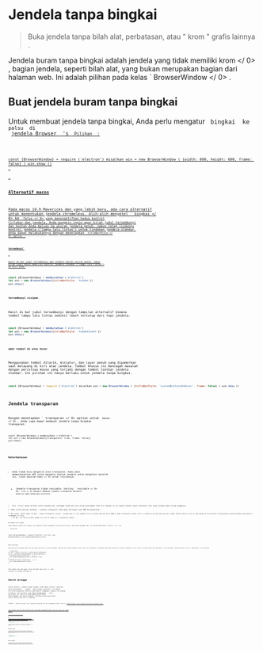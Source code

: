 # Jendela tanpa bingkai

> Buka jendela tanpa bilah alat, perbatasan, atau " krom " grafis lainnya .

Jendela buram tanpa bingkai adalah jendela yang tidak memiliki  krom </ 0> , bagian jendela, seperti bilah alat, yang bukan merupakan bagian dari halaman web. Ini adalah pilihan pada kelas ` BrowserWindow </ 0> .</p>

<h2>Buat jendela buram tanpa bingkai</h2>

<p>Untuk membuat jendela tanpa bingkai, Anda perlu mengatur <code> bingkai </ 0> ke <code> palsu </ 0> di
 <a href="browser-window.md">jendela Browser </ 1> 's <code> Pilihan </ 0> :</p>

<pre><code class="javascript">const {BrowserWindow} = require ('electron') misalkan win = new BrowserWindow ( {width: 800, height: 600, frame: false} ) win.show ()
`</pre> 

### Alternatif macos

Pada macos 10.9 Mavericks dan yang lebih baru, ada cara alternatif untuk menentukan jendela chromeless. Alih-alih menyetel ` bingkai </ 0> ke <code> false </ 0> yang menonaktifkan kedua kontrol titlebar dan jendela, Anda mungkin ingin agar bilah judul tersembunyi dan konten Anda meluas ke ukuran jendela penuh, namun tetap lindungi kontrol jendela ("lampu lalu lintas") untuk tindakan jendela standar.
Anda dapat melakukannya dengan menetapkan <code> titleBarStyle </ 0>  option :</p>

<h4><code>tersembunyi`</h4> 

Hasil di bar judul tersembunyi dan jendela konten ukuran penuh, namun bilah judul masih memiliki kontrol jendela standar ("lampu lalu lintas") di kiri atas.

```javascript
const {BrowserWindow} = membutuhkan ('elektron')
let win = new BrowserWindow({titleBarStyle: 'hidden'})
win.show()
```

#### `tersembunyi sisipan`

Hasil di bar judul tersembunyi dengan tampilan alternatif dimana tombol lampu lalu lintas sedikit lebih tertutup dari tepi jendela.

```javascript
const {BrowserWindow} = membutuhkan ('elektron')
let win = new BrowserWindow({titleBarStyle: 'hiddenInset'})
win.show()
```

#### `adat tombol di atas hover`

Menggunakan tombol ditarik, miniatur, dan layar penuh yang dipamerkan saat melayang di kiri atas jendela. Tombol khusus ini mencegah masalah dengan peristiwa mouse yang terjadi dengan tombol toolbar jendela standar. Ini pilihan ini hanya berlaku untuk jendela tanpa bingkai.

```javascript
const {BrowserWindow} = require ('electron') misalkan win = new BrowserWindow ( {titleBarStyle: 'customButtonsOnHover', frame: false} ) win.show ()
```

## Jendela transparan

Dengan menetapkan ` transparan </ 0>  option untuk <code> benar </ 0> , Anda juga dapat membuat jendela tanpa bingkai transparan:</p>

<pre><code class="javascript">const {BrowserWindow} = membutuhkan ('elektron')
let win = new BrowserWindow({transparent: true, frame: false})
win.show()
`</pre> 

### Keterbatasan

* Anda tidak bisa mengklik area transparan. Kami akan memperkenalkan API untuk mengatur bentuk jendela untuk mengatasi masalah ini, lihat  masalah kami </ 0> untuk rinciannya.</li> 
    
    * Jendela transparan tidak resizable. Setting ` resizable </ 0> ke <code> true </ 0> mungkin membuat jendela transparan berhenti bekerja pada beberapa platform.</li>
<li><code> blur </ 0> Filter hanya berlaku untuk halaman web, sehingga tidak ada cara untuk menerapkan efek blur dengan isi di bawah jendela (yaitu aplikasi lain yang terbuka pada sistem pengguna).</li>
<li>Pada sistem operasi Windows , jendela transparan tidak akan berfungsi saat DWM dinonaktifkan.</li>
<li>On Linux, users have to put <code>--enable-transparent-visuals --disable-gpu` in the command line to disable GPU and allow ARGB to make transparent window, this is caused by an upstream bug that [alpha channel doesn't work on some NVidia drivers](https://code.google.com/p/chromium/issues/detail?id=369209) on Linux.
    * On Mac, the native window shadow will not be shown on a transparent window.</ul> 
    
    ## Jendela klik-tayang
    
    Untuk membuat jendela klik-tayang, yaitu membuat jendela mengabaikan semua peristiwa mouse, Anda dapat memanggil API  win.setIgnoreMouseEvents (ignore) </ 0> :</p> 
    
    ```javascript
const {BrowserWindow} = require('electron')
let win = new BrowserWindow()
win.setIgnoreMouseEvents(true)
```

### Forwarding

Ignoring mouse messages makes the web page oblivious to mouse movement, meaning that mouse movement events will not be emitted. On Windows operating systems an optional parameter can be used to forward mouse move messages to the web page, allowing events such as `mouseleave` to be emitted:

```javascript
let win = require('electron').remote.getCurrentWindow()
let el = document.getElementById('clickThroughElement')
el.addEventListener('mouseenter', () => {
  win.setIgnoreMouseEvents(true, {forward: true})
})
el.addEventListener('mouseleave', () => {
  win.setIgnoreMouseEvents(false)
})
```

This makes the web page click-through when over `el`, and returns to normal outside it.

## Daerah serangga

Secara default, jendela tanpa bingkai tidak dapat ditarik. Aplikasi harus menentukan ` - webkit - app-wilayah: menyeret </ 0> dalam CSS untuk pemesanan elektron yang daerah draggable (seperti OS standar titlebar), dan aplikasi juga dapat menggunakan <code> - webkit - app-wilayah: no- drag </ 0> untuk mengecualikan daerah bebas-draggable dari daerah draggable. Perhatikan bahwa hanya bentuk persegi panjang yang saat ini didukung.</p>

<p>Catatan: <code> -webkit-app-region: drag </ 0> diketahui bermasalah saat alat pengembang terbuka. Lihat ini <a href="https://github.com/electron/electron/issues/3647"> Masalah GitHub </ 0> untuk informasi lebih lanjut termasuk solusi.</p>

<p>Untuk membuat seluruh jendela menjadi seret, Anda dapat menambahkan gaya <code> -webkit-app-region: drag </ 0> sebagai
 <code> body </ 0> :</p>

<pre><code class="html">&lt;body style="-webkit-app-region: drag"&gt; 
</ 0>
`</pre> 

Dan perhatikan bahwa jika Anda telah membuat keseluruhan jendela draggable, Anda juga harus menandai tombol sebagai non-draggable, jika tidak, tidak mungkin bagi pengguna untuk mengekliknya:

```css
tombol {
   -webkit-app-region: no-drag; }
```

Jika Anda menetapkan hanya titlebar kustom sebagai draggable, Anda juga perlu membuat semua tombol di titlebar yang tidak dapat digeser.

## Pilihan teks

Di jendela tanpa bingkai, perilaku menyeret mungkin bertentangan dengan pemilihan teks. Misalnya, saat Anda menyeret titlebar Anda mungkin secara tidak sengaja memilih teks pada titlebar. Untuk mencegah hal ini, Anda perlu menonaktifkan pemilihan teks dalam area yang dapat digeser seperti ini:

```css
.bar judul {
  -webkit-user-select: none;
  -webkit-app-region: drag;
}
```

## Menu konteks

Pada beberapa platform, area draggable akan diperlakukan sebagai bingkai non-klien, jadi Bila Anda klik kanan pada menu sistem akan muncul. Untuk membuat menu berperilaku benar pada semua platform Anda tidak boleh menggunakan menu konteks kustom pada daerah yang seret.